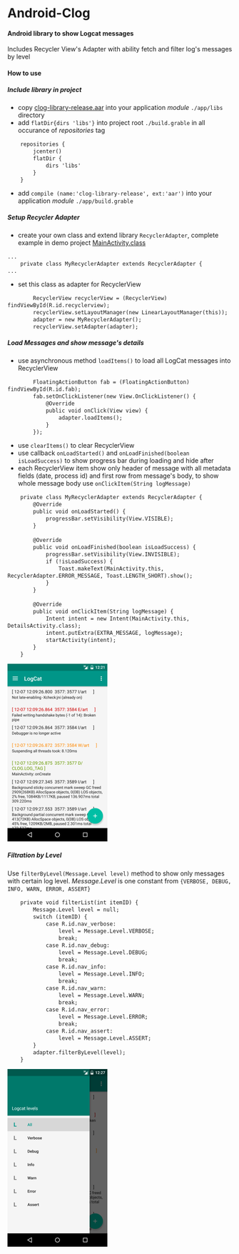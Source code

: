 # Android-Clog
#### Android library to show Logcat messages
Includes Recycler View's Adapter with ability fetch and filter log's messages by level

#### How to use

##### Include library in project
- copy [clog-library-release.aar](./library/libs/clog-library-release.aar) into your application *module* `./app/libs` directory
- add `flatDir{dirs 'libs'}` into project root `./build.grable` in all occurance of *repositories* tag 
```
    repositories {
        jcenter()
        flatDir {
            dirs 'libs'
        }
    }
```
- add `compile (name:'clog-library-release', ext:'aar')` into your application *module* `./app/build.grable`

##### Setup Recycler Adapter
- create your own class and extend library `RecyclerAdapter`, complete example in demo project [MainActivity.class](./demo/src/main/java/ru/org/adons/clog/demo/MainActivity.java)
```
...
    private class MyRecyclerAdapter extends RecyclerAdapter {
...
```
- set this class as adapter for RecyclerView
```
        RecyclerView recyclerView = (RecyclerView) findViewById(R.id.recyclerview);
        recyclerView.setLayoutManager(new LinearLayoutManager(this));
        adapter = new MyRecyclerAdapter();
        recyclerView.setAdapter(adapter);
```

##### Load Messages and show message's details 
- use asynchronous method `loadItems()` to load all LogCat messages into RecyclerView
```
        FloatingActionButton fab = (FloatingActionButton) findViewById(R.id.fab);
        fab.setOnClickListener(new View.OnClickListener() {
            @Override
            public void onClick(View view) {
                adapter.loadItems();
            }
        });
```
- use `clearItems()` to clear RecyclerView
- use callback `onLoadStarted()` and `onLoadFinished(boolean isLoadSuccess)` to show progress bar during loading and hide after
- each RecyclerView item show only header of message with all metadata fields (date, process id) and first row from message's body, to show whole message body use `onClickItem(String logMessage)`
```
    private class MyRecyclerAdapter extends RecyclerAdapter {
        @Override
        public void onLoadStarted() {
            progressBar.setVisibility(View.VISIBLE);
        }

        @Override
        public void onLoadFinished(boolean isLoadSuccess) {
            progressBar.setVisibility(View.INVISIBLE);
            if (!isLoadSuccess) {
                Toast.makeText(MainActivity.this, RecyclerAdapter.ERROR_MESSAGE, Toast.LENGTH_SHORT).show();
            }
        }

        @Override
        public void onClickItem(String logMessage) {
            Intent intent = new Intent(MainActivity.this, DetailsActivity.class);
            intent.putExtra(EXTRA_MESSAGE, logMessage);
            startActivity(intent);
        }
    }
```
![link](screenshots/list.png)

##### Filtration by Level
Use `filterByLevel(Message.Level level)` method to show only messages with certain log level. *Message.Level* is one constant from `{VERBOSE, DEBUG, INFO, WARN, ERROR, ASSERT}`
```
    private void filterList(int itemID) {
        Message.Level level = null;
        switch (itemID) {
            case R.id.nav_verbose:
                level = Message.Level.VERBOSE;
                break;
            case R.id.nav_debug:
                level = Message.Level.DEBUG;
                break;
            case R.id.nav_info:
                level = Message.Level.INFO;
                break;
            case R.id.nav_warn:
                level = Message.Level.WARN;
                break;
            case R.id.nav_error:
                level = Message.Level.ERROR;
                break;
            case R.id.nav_assert:
                level = Message.Level.ASSERT;
        }
        adapter.filterByLevel(level);
    }
```
![link](screenshots/filter.png)
